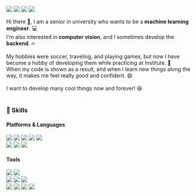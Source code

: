 <a href="mailto:mingyu6952@gmail.com" target="_blank"><img src="https://img.shields.io/badge/mingyu6952@gmail.com-cd5c5c?style=flat-square&logo=gmail&logoColor=white"/></a>
<a href="https://mingyu6952.tistory.com/" target="_blank"><img src="https://img.shields.io/badge/Blog-2f4f4f?style=flat-square&logo=Tistory&logoColor=white"/></a>
<a href="https://www.instagram.com/m_gyu_519/" target="_blank"><img src="https://img.shields.io/badge/Instagram-ff1493?style=flat-square&logo=Instagram&logoColor=white"/></a>
<a href="https://www.facebook.com/profile.php?id=100007454625023" target="_blank"><img src="https://img.shields.io/badge/Facebook-blue?style=flat-square&logo=Facebook&logoColor=white"/></a>

<div>
Hi there 👋, I am a senior in university who wants to be a <b>machine learning engineer</b>. 💻<br>
I'm also interested in <b>computer vision</b>, and I sometimes develop the <b>backend</b>. 🔥
</div><br>

<div>
My hobbies were soccer, traveling, and playing games, but now I have become a hobby of developing them while practicing at Institute. 🚀<br>
When my code is shown as a result, and when I learn new things along the way, it makes me feel really good and confident. 😄
</div><br>

<div>I want to develop many cool things now and forever! 😆</div><br>

### 💪 Skills
#### Platforms & Languages
<div>
  <img src="https://img.shields.io/badge/Python-3776AB?style=flat-square&logo=python&logoColor=white"/>
  <img src="https://img.shields.io/badge/Pytorch-EE4C2C?style=flat-square&logo=pytorch&logoColor=white"/>
  <img src="https://img.shields.io/badge/Tensorflow2-FF6F00?style=flat-square&logo=tensorflow&logoColor=white"/>
  <img src="https://img.shields.io/badge/OpenCV-5C3EE8?style=flat-square&logo=OpenCV&logoColor=white"/>
  <img src="https://img.shields.io/badge/Pandas-150458?style=flat-square&logo=Pandas&logoColor=white"/>
</div>
<div>
  <img src="https://img.shields.io/badge/Gan-000000?style=flat-square&logo=Gitee&logoColor=white"/>
  <img src="https://img.shields.io/badge/Django-092E20?style=flat-square&logo=Django&logoColor=white"/>
  <img src="https://img.shields.io/badge/Flask-000000?style=flat-square&logo=Flask&logoColor=white"/>
</div>

#### Tools
<div>
  <img src="https://img.shields.io/badge/Ubuntu-E95420?style=flat-square&logo=Ubuntu&logoColor=white"/>
  <img src="https://img.shields.io/badge/ROS2-22314E?style=flat-square&logo=ROS&logoColor=white"/>
</div>
<div>
  <img src="https://img.shields.io/badge/Git-F05032?style=flat-square&logo=git&logoColor=white"/>
  <img src="https://img.shields.io/badge/GitKraken-179287?style=flat-square&logo=GitKraken&logoColor=white"/>
  <img src="https://img.shields.io/badge/SourceTree-0052CC?style=flat-square&logo=Sourcetree&logoColor=white"/>
</div>
<div>
  <img src="https://img.shields.io/badge/Visual Studio Code-007ACC?style=flat-square&logo=Visual Studio Code&logoColor=white"/>
  <img src="https://img.shields.io/badge/Jupyter Notebook-F37626?style=flat-square&logo=jupyter&logoColor=white"/>
  <img src="https://img.shields.io/badge/Notion-000000?style=flat-square&logo=Notion&logoColor=white"/>
  <img src="https://img.shields.io/badge/Slack-4A154B?style=flat-square&logo=Slack&logoColor=white"/>
</div>

<!--
**Mingyu-Potato/Mingyu-Potato** is a ✨ _special_ ✨ repository because its `README.md` (this file) appears on your GitHub profile.

Here are some ideas to get you started:

- 🔭 I’m currently working on ...
- 🌱 I’m currently learning ...
- 👯 I’m looking to collaborate on ...
- 🤔 I’m looking for help with ...
- 💬 Ask me about ...
- 📫 How to reach me: ...
- 😄 Pronouns: ...
- ⚡ Fun fact: ...
-->
